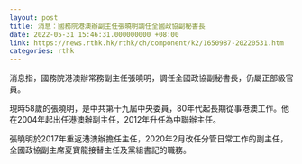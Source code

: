 ```yaml
---
layout: post
title: 消息：國務院港澳辦副主任張曉明調任全國政協副秘書長
date: 2022-05-31 15:46:31.000000000 +08:00
link: https://news.rthk.hk/rthk/ch/component/k2/1650987-20220531.htm
categories: rthk
---
```


消息指，國務院港澳辦常務副主任張曉明，調任全國政協副秘書長，仍屬正部級官員。

現時58歲的張曉明，是中共第十九屆中央委員，80年代起長期從事港澳工作。他在2004年起出任港澳辦副主任，2012年升任為中聯辦主任。

張曉明於2017年重返港澳辦擔任主任，2020年2月改任分管日常工作的副主任，全國政協副主席夏寶龍接替主任及黨組書記的職務。

